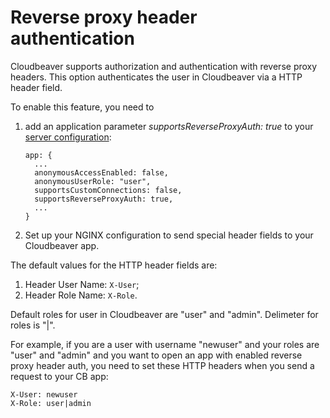 # Reverse proxy header authentication

Cloudbeaver supports authorization and authentication with reverse proxy headers.
This option authenticates the user in Cloudbeaver via a HTTP header field.

To enable this feature, you need to 
1. add an application parameter _supportsReverseProxyAuth: true_ to your [server configuration](https://github.com/dbeaver/cloudbeaver/wiki/Server-configuration):

       app: {
         ...
         anonymousAccessEnabled: false,
         anonymousUserRole: "user",
         supportsCustomConnections: false,
         supportsReverseProxyAuth: true,
         ...
       }

2. Set up your NGINX configuration to send special header fields to your Cloudbeaver app.

The default values for the HTTP header fields are:
1. Header User Name: `X-User`;
2. Header Role Name: `X-Role`.
	
Default roles for user in Cloudbeaver are "user" and "admin".
Delimeter for roles is "|".

For example, if you are a user with username "newuser" and your roles are "user" and "admin" and you want to open an app with enabled reverse proxy header auth, 
you need to set these HTTP headers when you send a request to your CB app:

	X-User: newuser
	X-Role: user|admin